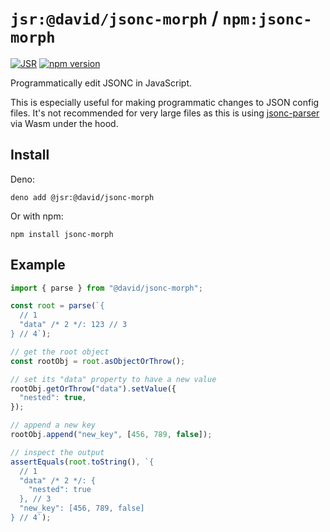 # `jsr:@david/jsonc-morph` / `npm:jsonc-morph`

[![JSR](https://jsr.io/badges/@david/jsonc-morph)](https://jsr.io/@david/jsonc-morph)
[![npm version](https://badge.fury.io/js/jsonc-morph.svg)](https://badge.fury.io/js/jsonc-morph)

Programmatically edit JSONC in JavaScript.

This is especially useful for making programmatic changes to JSON config files.
It's not recommended for very large files as this is using
[jsonc-parser](https://github.com/dprint/jsonc-parser/) via Wasm under the hood.

## Install

Deno:

```
deno add @jsr:@david/jsonc-morph
```

Or with npm:

```
npm install jsonc-morph
```

## Example

```ts
import { parse } from "@david/jsonc-morph";

const root = parse(`{
  // 1
  "data" /* 2 */: 123 // 3
} // 4`);

// get the root object
const rootObj = root.asObjectOrThrow();

// set its "data" property to have a new value
rootObj.getOrThrow("data").setValue({
  "nested": true,
});

// append a new key
rootObj.append("new_key", [456, 789, false]);

// inspect the output
assertEquals(root.toString(), `{
  // 1
  "data" /* 2 */: {
    "nested": true
  }, // 3
  "new_key": [456, 789, false]
} // 4`);
```
